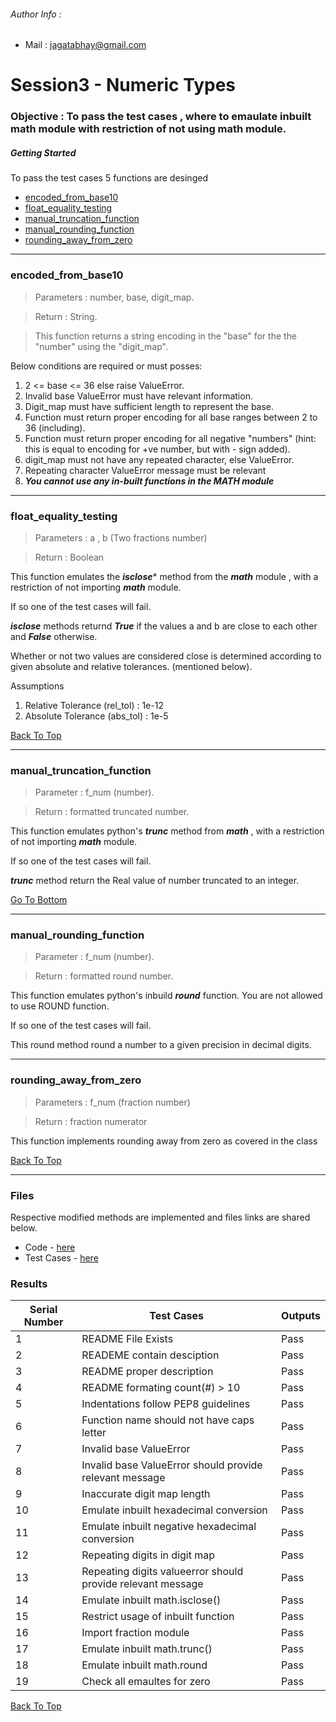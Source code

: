 
  ###### Author Info :
   
- Mail : [jagatabhay@gmail.com](jagatabhay@gmail.com)


# Session3 - Numeric Types
### Objective : To pass the test cases , where to emaulate inbuilt math module with restriction of not using math module.

##### *Getting Started*

To pass the test cases 5 functions are desinged
- [encoded_from_base10](#encoded_from_base10)
- [float_equality_testing](#float_equality_testing)
- [manual_truncation_function](#manual_truncation_function)
- [manual_rounding_function](#manual_rounding_function)
- [rounding_away_from_zero](#rounding_away_from_zero)

---

### encoded_from_base10
> Parameters :  number, base, digit_map. 

> Return : String.

> This function returns a string encoding in the "base" for the the "number" using the "digit_map".


Below conditions are required or must posses:
1. 2 <= base <= 36 else raise ValueError.
1. Invalid base ValueError must have relevant information.
1. Digit_map must have sufficient length to represent the base.
1. Function must return proper encoding for all base ranges between 2 to 36 (including).
1. Function must return proper encoding for all negative "numbers" (hint: this is equal to encoding for +ve number, but with - sign added).
1. digit_map must not have any repeated character, else ValueError.
1. Repeating character ValueError message must be relevant
1. ***You cannot use any in-built functions in the MATH module***



---

### float_equality_testing
> Parameters : a , b (Two fractions number)

> Return : Boolean

This function emulates the ***isclose**** method from the ***math*** module , with a restriction of not importing ***math*** module.

If so one of the test cases will fail.

***isclose*** methods returnd ***True*** if the values a and b are close to each other and ***False*** otherwise.

Whether or not two values are considered close is determined according to given absolute and relative tolerances. (mentioned below).


Assumptions
1. Relative Tolerance (rel_tol) : 1e-12
1. Absolute Tolerance (abs_tol) : 1e-5



[Back To Top](#session3---numeric-types)

---

### manual_truncation_function
> Parameter : f_num (number).

> Return : formatted truncated number.

 This function emulates python's ***trunc*** method from ***math*** , with a restriction of not importing ***math*** module.
 
 If so one of the test cases will fail.
 
 ***trunc***  method return the Real value of number truncated to an integer.
 
 
 
 [Go To Bottom](#results)

---


### manual_rounding_function
> Parameter : f_num (number).

> Return : formatted round number.

This function emulates python's inbuild ***round*** function. You are not allowed to use ROUND function.

If so one of the test cases will fail.

This round method round a number to a given precision in decimal digits.


---

### rounding_away_from_zero
> Parameters : f_num (fraction number)

> Return : fraction numerator

This function implements rounding away from zero as covered in the class


[Back To Top](#session3---numeric-types)

---

### Files

Respective modified methods are implemented and files links are shared below.

- Code - [here](https://github.com/jagatabhay/EPAi/blob/master/S3/session3.py)
- Test Cases - [here](https://github.com/jagatabhay/EPAi/blob/master/S3/test_session3.py)


### Results
  
 
| Serial Number  | Test Cases | Outputs |
| ------------- | ------------- |-------- |
|  1 | README File Exists  | Pass    |
| 2 |  READEME contain desciption | Pass |
| 3  | README proper description  | Pass    |
| 4 | README formating count(#) > 10  | Pass |
|  5 | Indentations follow PEP8 guidelines | Pass    |
| 6 | Function name should not have caps letter | Pass |
| 7  | Invalid base ValueError   | Pass    |
| 8 | Invalid base ValueError should provide relevant message | Pass |
|  9 | Inaccurate digit map length  | Pass    |
| 10 | Emulate inbuilt hexadecimal conversion | Pass |
| 11  | Emulate inbuilt negative hexadecimal conversion | Pass    |
| 12 |  Repeating digits in digit map | Pass |
| 13 | Repeating digits valueerror should provide relevant message  | Pass    |
| 14 | Emulate inbuilt math.isclose()  | Pass |
| 15 | Restrict usage of inbuilt function  | Pass    |
| 16| Import fraction module | Pass |
| 17 | Emulate inbuilt math.trunc()  | Pass    |
| 18 | Emulate inbuilt math.round  | Pass |
| 19 | Check all emaultes for zero  | Pass    |

 

[Back To Top](#session3---numeric-types)
